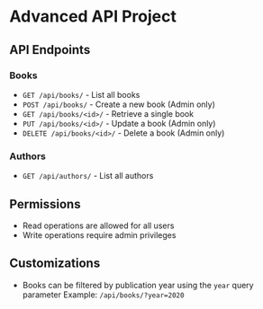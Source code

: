 # Advanced API Project

## API Endpoints

### Books
- `GET /api/books/` - List all books
- `POST /api/books/` - Create a new book (Admin only)
- `GET /api/books/<id>/` - Retrieve a single book
- `PUT /api/books/<id>/` - Update a book (Admin only)
- `DELETE /api/books/<id>/` - Delete a book (Admin only)

### Authors
- `GET /api/authors/` - List all authors

## Permissions
- Read operations are allowed for all users
- Write operations require admin privileges

## Customizations
- Books can be filtered by publication year using the `year` query parameter
  Example: `/api/books/?year=2020`
